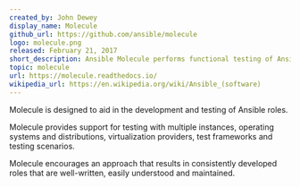 ```yaml
---
created_by: John Dewey
display_name: Molecule
github_url: https://github.com/ansible/molecule 
logo: molecule.png
released: February 21, 2017
short_description: Ansible Molecule performs functional testing of Ansible playbooks and roles.
topic: molecule
url: https://molecule.readthedocs.io/
wikipedia_url: https://en.wikipedia.org/wiki/Ansible_(software)
---
```

Molecule is designed to aid in the development and testing of Ansible roles.

Molecule provides support for testing with multiple instances, operating systems and distributions, virtualization providers, test frameworks and testing scenarios.

Molecule encourages an approach that results in consistently developed roles that are well-written, easily understood and maintained.
